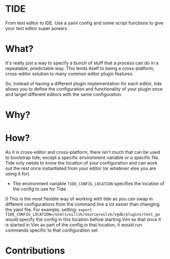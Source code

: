 # TIDE

From text editor to IDE. Use a yaml config and some script functions to give your text editor super powers.

# What?

It's really just a way to specify a bunch of stuff that a process can do in a repeatable, predictable way. This lends itself to being a cross-platform, cross-editor solution to many common editor plugin features.

So, instead of having a different plugin implementation for each editor, tide allows you to define the configuration and functionality of your plugin once and target different editors with the same configuration.

# Why?

# How?

As it is cross-editor and cross-platform, there isn't much that can be used to bootstrap tide; except a specific environment variable or a specific file. Tide only needs to know the location of your configuration and can work out the rest once instantiated from your editor (or whatever else you are using it for).

- The environment variable `TIDE_CONFIG_LOCATION` specifies the location of the config to use for Tide.

0 This is the most flexible way of working with tide as you can swap in different configurations from the command line a lot easier than changing the yaml file. For example, setting: `export TIDE_CONFIG_LOCATION=/Users/willvk/Source/wilvk/vgdb/plugins/test_go` would specify the config in this location before starting Vim so that once it is started in Vim as part of the config in that location, it would run commands specific to that configuration set.

# Contributions

